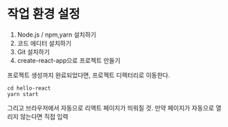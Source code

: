 # 작업 환경 설정

1. Node.js / npm,yarn 설치하기
2. 코드 에디터 설치하기
3. Git 설치하기
4. create-react-app으로 프로젝트 만들기

프로젝트 생성까지 완료되었다면, 프로젝트 디렉터리로 이동한다.
```
cd hello-react
yarn start
```

그리고 브라우저에서 자동으로 리액트 페이지가 띄워질 것. 만약 페이지가 자동으로 열리지 않는다면 직접 입력
